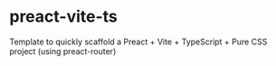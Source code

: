 # preact-vite-ts

Template to quickly scaffold a Preact + Vite + TypeScript + Pure CSS project (using preact-router)
